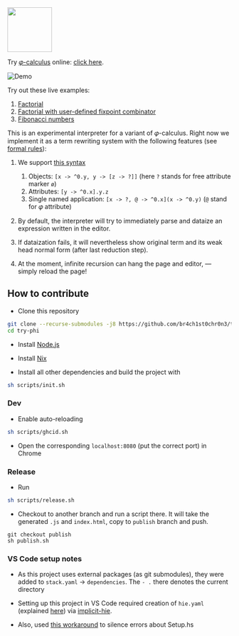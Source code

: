 <img src="https://www.yegor256.com/images/books/elegant-objects/cactus.svg" height="100px" />

Try [𝜑-calculus](https://www.eolang.org) online: [click here](https://fizruk.github.io/try-phi/).

![Demo](images/demo.gif)

Try out these live examples:

1. [Factorial](https://polystat.github.io/try-phi/?snippet=%5B+factorial+-%3E%0A++%5B+n+-%3E+%3F%0A++%2C+%40+-%3E+n.less%28_1+-%3E+2%29.if%28_1+-%3E+1%29%28_2+-%3E%0A++++++n.mul%28_1+-%3E+factorial%28n+-%3E+n.sub%28_1+-%3E+1%29%29%29%0A++++%29%0A++%5D%0A%5D.factorial%28n+-%3E+10%29)
2. [Factorial with user-defined fixpoint combinator](https://polystat.github.io/try-phi/?snippet=%5B+fix+-%3E%0A++%5B+f+-%3E+%3F%0A++%2C+%40+-%3E+f%28x+-%3E+fix%28f+-%3E+f%29%29%0A++%5D%0A%5D.fix%28f+-%3E+%5Bx+-%3E+%3F%2C+n+-%3E+%3F%2C%0A++%40+-%3E+n.less%28_1+-%3E+2%29.if%28_1+-%3E+1%29%28%0A++++_2+-%3E+n.mul%28_1+-%3E+x%28n+-%3E+n.sub%28_1+-%3E+1%29%29%29%0A++%29%0A%5D%29%28n+-%3E+5%29)
3. [Fibonacci numbers](https://polystat.github.io/try-phi/?snippet=%5B+fib+-%3E%0A++%5B+n+-%3E+%3F%0A++%2C+%40+-%3E+n.less%28_1+-%3E+2%29.if%28%0A++++++_1+-%3E+n%0A++++%29%28%0A++++++_2+-%3E+fib%28n+-%3E+n.sub%28_1+-%3E+1%29%29.add%28_1+-%3E+fib%28n+-%3E+n.sub%28_1+-%3E+2%29%29%29%0A++++%29%0A++%5D%0A%5D.fib%28n+-%3E+7%29)

This is an experimental interpreter for a variant of 𝜑-calculus.
Right now we implement it as a term rewriting system with the following features (see [formal rules](images/untyped-calculus-rules.png)):

1. We support [this syntax](https://bnfplayground.pauliankline.com/?bnf=%3Cterm%3E%20%3A%3A%3D%20%3Cterm%3E%20%22.%22%20%3Cattribute%3E%20%7C%20%3Cterm%3E%20%22(%22%20%3Csp%3E%20%3Carrow%3E%20%3Csp%3E%20%22)%22%20%7C%20%22%5E%22%20%3Clevel%3E%20%7C%20%22%5B%22%20%3Csp%3E%20%3Clist%3E%20%3Csp%3E%20%22%5D%22%0A%3Csp%3E%20%3A%3A%3D%20%22%20%22*%0A%3Cvoid%3E%20%3A%3A%3D%20%22%3F%22%20%7C%20%22%5B%22%20%3Csp%3E%20%22%5D%22%0A%3Carrow%3E%20%3A%3A%3D%20%3Cattribute%3E%20%3Csp%3E%20%22-%3E%22%20%3Csp%3E%20%3Cterm%3E%0A%3Clist%3E%20%3A%3A%3D%20%3Cattribute%3E%20%3Csp%3E%20%22-%3E%22%20%3Csp%3E%20%3Cvoid%3E%20%7C%20%3Carrow%3E%20%7C%20%3Clist%3E%20%3Csp%3E%20%22%2C%22%20%3Csp%3E%20%3Clist%3E%0A%3Cattribute%3E%20%3A%3A%3D%20%5Ba-z%5D%20(%5Ba-z%5D%20%7C%20%5B0-9%5D)*%0A%3Clevel%3E%20%3A%3A%3D%20%220%22%20%7C%20%5B1-9%5D%20%5B0-9%5D*&name=Target%20Minimal%20Phi)

    1. Objects: `[x -> ^0.y, y -> [z -> ?]]` (here `?` stands for free attribute marker `ø`)
    2. Attributes: `[y -> ^0.x].y.z`
    3. Single named application: `[x -> ?, @ -> ^0.x](x -> ^0.y)` (`@` stand for 𝜑 attribute)

2. By default, the interpreter will try to immediately parse and dataize an expression written in the editor.

3. If dataization fails, it will nevertheless show original term and its weak head normal form (after last reduction step).

4. At the moment, infinite recursion can hang the page and editor, — simply reload the page!

## How to contribute
* Clone this repository
```sh
git clone --recurse-submodules -j8 https://github.com/br4ch1st0chr0n3/try-phi
cd try-phi
```
 
* Install [Node.js](https://nodejs.org/en/download/)

* Install [Nix](https://nixos.org/download.html)

* Install all other dependencies and build the project with
```sh
sh scripts/init.sh
```

### Dev

* Enable auto-reloading
```sh
sh scripts/ghcid.sh
```

* Open the corresponding `localhost:8080` (put the correct port) in Chrome

### Release

* Run
```sh
sh scripts/release.sh
```

* Checkout to another branch and run a script there. It will take the generated `.js` and `index.html`, copy to `publish` branch and push.

```
git checkout publish
sh publish.sh
```

### VS Code setup notes
* As this project uses external packages (as git submodules), they were added to `stack.yaml` -> `dependencies`. The `- .` there denotes the current directory

* Setting up this project in VS Code required creation of `hie.yaml` (explained [here](https://github.com/haskell/hie-bios#stack)) via [implicit-hie](https://github.com/Avi-D-coder/implicit-hie). 

* Also, used [this workaround](https://github.com/haskell/haskell-ide-engine/issues/1650#issuecomment-650192055) to silence errors about Setup.hs